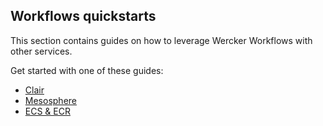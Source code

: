 ## Workflows quickstarts

This section contains guides on how to leverage Wercker Workflows with other services.

Get started with one of these guides:

* [Clair](/quickstarts/workflows/clair.html)
* [Mesosphere](/quickstarts/workflows/mesosphere.html)
* [ECS & ECR](/quickstarts/workflows/ecs.html)
